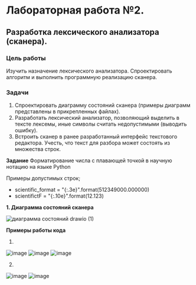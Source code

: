 # Лабораторная работа №2.
## Разработка лексического анализатора (сканера).
### Цель работы  
Изучить назначение лексического анализатора. Спроектировать алгоритм и выполнить программную реализацию сканера.
### Задачи
1. Спроектировать диаграмму состояний сканера (примеры диаграмм представлены в прикрепленных файлах).
2. Разработать лексический анализатор, позволяющий выделить в тексте лексемы, иные символы считать недопустимыми (выводить ошибку).
3. Встроить сканер в ранее разработанный интерфейс текстового редактора. Учесть, что текст для разбора может состоять из множества строк.

**Задание**
Форматирование числа с плавающей точкой в научную нотацию на языке Python

Примеры допустимых строк;

- scientific_format = "{:.3e}".format(512349000.000000)
- scientifictF = "{:.10e}".format(12.123)

**1. Диаграмма состояний сканера**

![диаграмма состояний drawio (1)](https://github.com/BowMeow/Compiler_2/assets/117730315/e10a55e1-0221-465b-b4ed-770cc053f88b)


**Примеры работы кода**

1.
![image](https://github.com/BowMeow/Compiler_2/assets/117730315/ea88e7ef-08b1-4b19-aebd-3958c7fbb2df)
![image](https://github.com/BowMeow/Compiler_2/assets/117730315/4bbdad4b-edb1-49d3-98b8-122b3644fb85)
![image](https://github.com/BowMeow/Compiler_2/assets/117730315/7343e5f2-7bbe-46ba-b84a-5f707f3b9885)

2.
![image](https://github.com/BowMeow/Compiler_2/assets/117730315/d7285086-cf60-48b6-ad63-5fa41ebe386d)
![image](https://github.com/BowMeow/Compiler_2/assets/117730315/c29bf942-baa9-4317-af32-229c0f26c12b)

